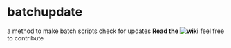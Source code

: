 # batchupdate
a method to make batch scripts check for updates
**Read the ![wiki](https://github.com/yesdopepe/batchupdate/wiki)**
feel free to contribute
